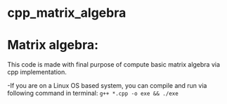 # cpp_matrix_algebra

   # Matrix algebra:
   This code is made with final purpose of compute basic matrix algebra via cpp implementation.

   -If you are on a Linux OS based system, you can compile and run via following command in terminal:
     `g++ *.cpp -o exe && ./exe`

